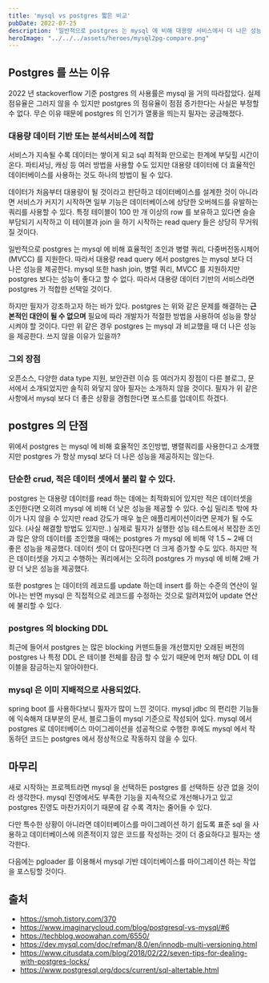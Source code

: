 ```yaml
---
title: 'mysql vs postgres 짧은 비교'
pubDate: 2022-07-25
description: '일반적으로 postgres 는 mysql 에 비해 대용량 서비스에서 더 나은 성능을 제공한다.'
heroImage: "../../../assets/heroes/mysql2pg-compare.png"
---
```


## Postgres 를 쓰는 이유

2022 년 stackoverflow 기준 postgres 의 사용률은 mysql 을 거의 따라잡았다.
실제 점유율은 그러지 않을 수 있지만 postgres 의 점유율이 점점 증가한다는 사실은 부정할 수 없다.
무슨 이유 때문에 postgres 의 인기가 열풍을 띄는지 필자는 궁금해졌다.

### 대용량 데이터 기반 또는 분석서비스에 적합

서비스가 지속될 수록 데이터는 쌓이게 되고 sql 최적화 만으로는 한계에 부딪힐 시간이 온다.
파티셔닝, 캐싱 등 여러 방법을 사용할 수도 있지만 대용량 데이터에 더 효율적인 데이터베이스를 사용하는 것도 하나의 방법이 될 수 있다.

데이터가 처음부터 대용량이 될 것이라고 판단하고 데이터베이스를 설계한 것이 아니라면 서비스가 커지기 시작하면 일부 기능은 데이터베이스에 상당한 오버헤드를 유발하는 쿼리를 사용할 수 있다.
특정 테이블이 100 만 개 이상의 row 를 보유하고 있다면 슬슬 부담되기 시작하고 이 테이블과 join 을 하기 시작하는 read query 들은 상당히 무거워 질 것이다.

일반적으로 postgres 는 mysql 에 비해 효율적인 조인과 병렬 쿼리, 다중버전동시제어(MVCC) 를 지원한다. 따라서 대용량 read query 에서 postgres 는 mysql 보다 더 나은 성능을 제공한다.
mysql 또한 hash join, 병렬 쿼리, MVCC 를 지원하지만 postgres 보다는 성능이 좋다고 할 수 없다. 따라서 대용량 데이터 기반의 서비스라면 postgres 가 적합한 선택일 것이다.

하지만 필자가 강조하고자 하는 바가 있다. postgres 는 위와 같은 문제를 해결하는 **근본적인 대안이 될 수 없으며** 필요에 따라 개발자가 적절한 방법을 사용하여 성능을 향상시켜야 할 것이다.
다만 위 같은 경우 postgres 는 mysql 과 비교했을 때 더 나은 성능을 제공한다. 쓰지 않을 이유가 있을까?

### 그외 장점

오픈소스, 다양한 data type 지원, 보안관련 이슈 등 여러가지 장점이 다른 블로그, 문서에서 소개되었지만 솔직히 와닿지 않아 필자는 소개하지 않을 것이다.
필자가 위 같은 사항에서 mysql 보다 더 좋은 상황을 경험한다면 포스트를 업데이트 하겠다.

## postgres 의 단점

위에서 postgres 는 mysql 에 비해 효율적인 조인방법, 병렬쿼리를 사용한다고 소개했지만 postgres 가 항상 mysql 보다 더 나은 성능을 제공하지는 않는다.

### 단순한 crud, 적은 데이터 셋에서 불리 할 수 있다.

postgres 는 대용량 데이터를 read 하는 데에는 최적화되어 있지만 적은 데이터셋을 조인한다면 오히려 mysql 에 비해 더 낮은 성능을 제공할 수 있다.
수십 밀리초 밖에 차이가 나지 않을 수 있지만 read 강도가 매우 높은 애플리케이션이라면 문제가 될 수도 있다. (사실 해결할 방법도 있지만..)
실제로 필자가 실행한 성능 테스트에서 복잡한 조인과 많은 양의 데이터를 조인했을 때에는 postgres 가 mysql 에 비해 약 1.5 ~ 2배 더 좋은 성능을 제공했다. 데이터 셋이 더 많아진다면 더 크게 증가할 수도 있다.
하지만 적은 데이터셋을 가지고 수행하는 쿼리에서는 오히려 postgres 가 mysql 에 비해 2배 가량 더 낮은 성능을 제공했다.

또한 postgres 는 데이터의 레코드를 update 하는데 insert 를 하는 수준의 연산이 일어나는 반면 mysql 은 직접적으로 레코드를 수정하는 것으로 알려져있어 update 연산에 불리할 수 있다.

### postgres 의 blocking DDL

최근에 들어서 postgres 는 많은 blocking 커맨드들을 개선했지만 오래된 버전의 postgres 나 특정 DDL 은 테이블 전체를 잠금 할 수 있기 때문에
먼저 해당 DDL 이 테이블을 잠금하는지 알아야한다.

### mysql 은 이미 지배적으로 사용되었다.

spring boot 를 사용하다보니 필자가 많이 느낀 것이다. mysql jdbc 의 편리한 기능들에 익숙해져 대부분의 문서, 블로그들이 mysql 기준으로 작성되어 있다.
mysql 에서 postgres 로 데이터베이스 마이그레이션을 성공적으로 수행한 후에도 mysql 에서 작동하던 코드는 postgres 에서 정상적으로 작동하지 않을 수 있다.

## 마무리

새로 시작하는 프로젝트라면 mysql 을 선택하든 postgres 를 선택하든 상관 없을 것이라 생각한다.
mysql 진영에서도 부족한 기능을 지속적으로 개선해나가고 있고 postgres 진영도 마찬가지이기 때문에 갈 수록 격차는 줄어들 수 있다.

다만 특수한 상황이 아니라면 데이터베이스를 마이그레이션 하기 쉽도록 표준 sql 을 사용하고 데이터베이스에 의존적이지 않은 코드를 작성하는 것이 더 중요하다고 필자는 생각한다.

다음에는 pgloader 를 이용해서 mysql 기반 데이터베이스를 마이그레이션 하는 작업을 포스팅할 것이다.

## 출처

- https://smoh.tistory.com/370
- https://www.imaginarycloud.com/blog/postgresql-vs-mysql/#6
- https://techblog.woowahan.com/6550/
- https://dev.mysql.com/doc/refman/8.0/en/innodb-multi-versioning.html
- https://www.citusdata.com/blog/2018/02/22/seven-tips-for-dealing-with-postgres-locks/
- https://www.postgresql.org/docs/current/sql-altertable.html
